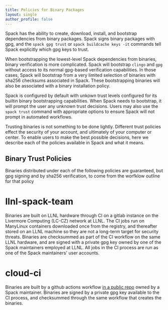 ```yaml
---
title: Policies for Binary Packages
layout: single
author_profile: false
---
```


Spack has the ability to create, download, install, and bootstrap
dependencies from binary packages. Spack signs binary packages with
gpg, and the ``spack gpg trust`` or ``spack buildcache keys -it``
commands tell Spack explicitly which gpg keys to trust.

When bootstrapping the lowest-level Spack dependencies from binaries,
binary verification is more complicated. Spack will bootstrap
``clingo`` and ``gpg`` without access to its normal gpg-based
verification capabilities. In those cases, Spack will bootstrap from a
very limited selection of binaries with sha256 checksums associated in
Spack. These bootstrapping binaries will also be associated with a
binary installation policy.

Spack is configured by default with unkown trust levels configured for
its builtin binary bootstrapping capabilities. When Spack needs to
bootstrap, it will prompt the user any unknown trust decisions. Users
may also use the ``spack trust`` command with appropriate options to
ensure Spack will not prompt in automated workflows.

Trusting binaries is not something to be done lightly. Different trust
policies effect the security of your account, and ultimately of your
computer or center. To enable users to make the best possible
decisions, here we describe each of the policies available in Spack
and what it means.

## Binary Trust Policies

Binaries distributed under each of the following policies are guaranteed, but gpg signing and by sha256 verification, to come from the worfklow outline for that policy

# llnl-spack-team

Binaries are built on LLNL hardware through CI on a gitlab instance on
the Livermore Computing (LC-CZ) network at LLNL. The CI jobs run on
ManyLinux containers downloaded once from the registry, and thereafter
stored on an LLNL machine so they are not a long-term target for
security threats. Binaries are checksummed as part of the CI workflow
on the same LLNL hardware, and are signed with a private gpg key owned
by one of the Spack maintainers employed at LLNL. All jobs in the CI
process are run as one of the Spack maintainers' user accounts.

# cloud-ci

Binaries are built by a github actions workflow
[in a public repo](https://github.com/alalazo/spack-bootstrap-mirrors)
owned by a Spack maintainer. Binaries are signed by a private gpg key
available to the CI process, and checksummed through the same workflow
that creates the binaries.
